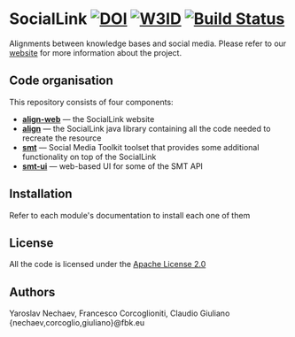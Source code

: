 # SocialLink [![DOI][sl-doi-img]][sl-doi] [![W3ID][w3id-img]][w3id] [![Build Status][travis-img]][travis]

Alignments between knowledge bases and social media. Please refer to our 
[website](http://sociallink.futuro.media) for more information about the project.

## Code organisation

This repository consists of four components:
 - [**align-web**](https://github.com/Remper/sociallink/wiki/align-web) — the SocialLink website
 - [**align**](https://github.com/Remper/sociallink/wiki/align) — the SocialLink java library containing all the code needed to recreate the resource
 - [**smt**](https://github.com/Remper/sociallink/wiki/SMT-API) — Social Media Toolkit toolset that provides some additional functionality on top 
of the SocialLink
 - [**smt-ui**](https://github.com/Remper/sociallink/wiki/SMT-UI) — web-based UI for some of the SMT API

## Installation

Refer to each module's documentation to install each one of them

## License

All the code is licensed under the [Apache License 2.0](https://github.com/Remper/sociallink/blob/master/LICENSE)

## Authors

Yaroslav Nechaev, Francesco Corcoglioniti, Claudio Giuliano
{nechaev,corcoglio,giuliano}@fbk.eu

[sl-doi-img]: https://zenodo.org/badge/DOI/10.5281/zenodo.820160.svg
[sl-doi]:     https://doi.org/10.5281/zenodo.820160
[w3id-img]:   https://img.shields.io/badge/w3id-sociallink-blue.svg
[w3id]:   https://w3id.org/sociallink
[travis-img]: https://travis-ci.org/Remper/sociallink.svg?branch=master
[travis]: https://travis-ci.org/Remper/sociallink
